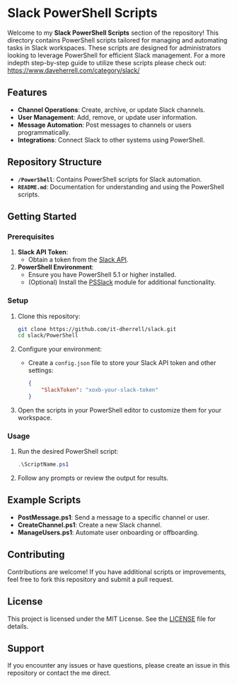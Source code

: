 # Slack PowerShell Scripts

Welcome to my **Slack PowerShell Scripts** section of the repository! This directory contains PowerShell scripts tailored for managing and automating tasks in Slack workspaces. These scripts are designed for administrators looking to leverage PowerShell for efficient Slack management.  For a more indepth step-by-step guide to utilize these scripts please check out: https://www.daveherrell.com/category/slack/

## Features

- **Channel Operations**: Create, archive, or update Slack channels.
- **User Management**: Add, remove, or update user information.
- **Message Automation**: Post messages to channels or users programmatically.
- **Integrations**: Connect Slack to other systems using PowerShell.

## Repository Structure

- **`/PowerShell`**: Contains PowerShell scripts for Slack automation.
- **`README.md`**: Documentation for understanding and using the PowerShell scripts.

## Getting Started

### Prerequisites

1. **Slack API Token**:
   - Obtain a token from the [Slack API](https://api.slack.com/).
2. **PowerShell Environment**:
   - Ensure you have PowerShell 5.1 or higher installed.
   - (Optional) Install the [PSSlack](https://github.com/RamblingCookieMonster/PSSlack) module for additional functionality.

### Setup

1. Clone this repository:
   ```bash
   git clone https://github.com/it-dherrell/slack.git
   cd slack/PowerShell
   ```

2. Configure your environment:
   - Create a `config.json` file to store your Slack API token and other settings:
     ```json
     {
         "SlackToken": "xoxb-your-slack-token"
     }
     ```

3. Open the scripts in your PowerShell editor to customize them for your workspace.

### Usage

1. Run the desired PowerShell script:
   ```powershell
   .\ScriptName.ps1
   ```

2. Follow any prompts or review the output for results.

## Example Scripts

- **PostMessage.ps1**: Send a message to a specific channel or user.
- **CreateChannel.ps1**: Create a new Slack channel.
- **ManageUsers.ps1**: Automate user onboarding or offboarding.

## Contributing

Contributions are welcome! If you have additional scripts or improvements, feel free to fork this repository and submit a pull request.

## License

This project is licensed under the MIT License. See the [LICENSE](../LICENSE) file for details.

## Support

If you encounter any issues or have questions, please create an issue in this repository or contact the me direct.

